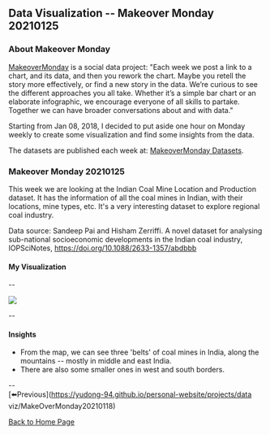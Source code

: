 <head>
  <!-- Global site tag (gtag.js) - Google Analytics -->
<script async src="https://www.googletagmanager.com/gtag/js?id=UA-112502179-1"></script>
<script>
  window.dataLayer = window.dataLayer || [];
  function gtag(){dataLayer.push(arguments);}
  gtag('js', new Date());

  gtag('config', 'UA-112502179-1');
</script>
</head>


## Data Visualization -- Makeover Monday 20210125

### About Makeover Monday

[MakeoverMonday](http://www.makeovermonday.co.uk/) is a social data project:
"Each week we post a link to a chart, and its data, and then you rework the chart.
Maybe you retell the story more effectively, or find a new story in the data.
We’re curious to see the different approaches you all take. Whether it’s a simple bar chart or an elaborate infographic, we encourage everyone of all skills to partake.
Together we can have broader conversations about and with data."

Starting from Jan 08, 2018, I decided to put aside one hour on Monday weekly to create some visualization and find some insights from the data.

The datasets are published each week at: [MakeoverMonday Datasets](http://www.makeovermonday.co.uk/data/).

### Makeover Monday 20210125

This week we are looking at the Indian Coal Mine Location and Production dataset. It has the information of all the coal mines in Indian, with their locations, mine types, etc. It's a very interesting dataset to explore regional coal industry.  

Data source: Sandeep Pai and Hisham Zerriffi. A novel dataset for analysing sub-national socioeconomic developments in the Indian coal industry, IOPSciNotes, https://doi.org/10.1088/2633-1357/abdbbb  

#### My Visualization

--  
<div class='tableauPlaceholder' id='viz1611633474069' style='position: relative'>
<noscript><a href='#'>
  <img alt=' ' src='https:&#47;&#47;public.tableau.com&#47;static&#47;images&#47;Ma&#47;MakeOverMonday20210125IndianCoalMineLocationandProduction&#47;IndianCoalMineLocationandProduction&#47;1_rss.png' style='border: none' />
</a></noscript>
<object class='tableauViz'  style='display:none;'>
  <param name='host_url' value='https%3A%2F%2Fpublic.tableau.com%2F' />
  <param name='embed_code_version' value='3' />
  <param name='site_root' value='' />
  <param name='name' value='MakeOverMonday20210125IndianCoalMineLocationandProduction&#47;IndianCoalMineLocationandProduction' />
  <param name='tabs' value='no' />
  <param name='toolbar' value='yes' />
  <param name='static_image' value='https:&#47;&#47;public.tableau.com&#47;static&#47;images&#47;Ma&#47;MakeOverMonday20210125IndianCoalMineLocationandProduction&#47;IndianCoalMineLocationandProduction&#47;1.png' />
  <param name='animate_transition' value='yes' />
  <param name='display_static_image' value='yes' />
  <param name='display_spinner' value='yes' />
  <param name='display_overlay' value='yes' />
  <param name='display_count' value='yes' />
  <param name='language' value='en' />
  <param name='filter' value='publish=yes' />
</object></div>            
<script type='text/javascript'>  
  var divElement = document.getElementById('viz1611633474069');      
  var vizElement = divElement.getElementsByTagName('object')[0];   
  if ( divElement.offsetWidth > 800 ) { vizElement.style.width='800px';vizElement.style.height='827px';} else if ( divElement.offsetWidth > 500 ) { vizElement.style.width='800px';vizElement.style.height='827px';} else { vizElement.style.width='100%';vizElement.style.height='727px';}   
  var scriptElement = document.createElement('script');                 
  scriptElement.src = 'https://public.tableau.com/javascripts/api/viz_v1.js';       
  vizElement.parentNode.insertBefore(scriptElement, vizElement);               
</script>
  
--  

#### Insights
* From the map, we can see three 'belts' of coal mines in India, along the mountains -- mostly in middle and east India. 
* There are also some smaller ones in west and south borders.  

--  
[⬅️Previous](https://yudong-94.github.io/personal-website/projects/data viz/MakeOverMonday20210118)  

[Back to Home Page](https://yudong-94.github.io/personal-website/)
